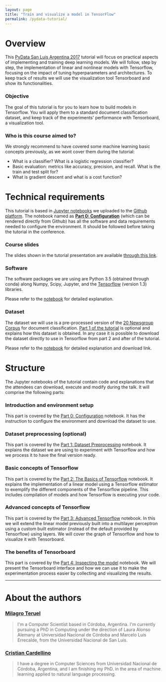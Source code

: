 ```yaml
---
layout: page
title: "Train and visualize a model in TensorFlow"
permalink: /pydata-tutorial/
---
```


# Overview

This [PyData San Luis Argentina 2017](https://pydata.org/sanluis2017/) tutorial
will focus on practical aspects of implementing and training deep learning
models.  We will follow, step by step, the implementation of linear and
nonlinear models with Tensorflow, focusing on the impact of tuning
hyperparameters and architectures. To keep track of results we will use the
visualization tool Tensorboard and show its functionalities.

### Objective

The goal of this tutorial is for you to learn how to build models in
Tensorflow. You will apply them to a standard document classification dataset,
and keep track of the experiments' performance with Tensorboard, a
visualization tool. 

### Who is this course aimed to?

We strongly recommend to have covered some machine learning basic concepts
previously, as we wont cover them during the tutorial:

- What is a classifier? What is a logistic regression classifier?
- Basic evaluation: metrics like accuracy, precision, and recall. What is the
  train and test split for?
- What is gradient descent and what is a cost function?

# Technical requirements

This tutorial is based in [Jupyter notebooks](http://jupyter.org/) we uploaded
to the [Github platform](https://github.com/PLN-FaMAF/tensorflowTutorial2017).
The notebook named as [**Part 0:
Configuration**](https://github.com/PLN-FaMAF/tensorflowTutorial2017/blob/master/tensorflow_tutorial_0.ipynb)
(which can be rendered directly from Github) has all the software and data
requirements needed to configure the environment. It should be followed before
taking the tutorial in the conference.

### Course slides

The slides shown in the tutorial presentation are available [through this
link](https://docs.google.com/presentation/d/1IoIN5gJPFbvDv_IaIaLFwd6Y9RTVNAxz_5DIhLFZ4bA/edit?usp=sharing).

### Software

The software packages we are using are Python 3.5 (obtained through conda)
along Numpy, Scipy, Jupyter, and the
[Tensorflow](https://www.tensorflow.org/versions/r1.3/install/) (version 1.3)
libraries. 

Please refer to the
[notebook](https://github.com/PLN-FaMAF/tensorflowTutorial2017/blob/master/tensorflow_tutorial_0.ipynb)
for detailed explanation.

### Dataset

The dataset we will use is a pre-processed version of the [20 Newsgroup
Corpus](http://qwone.com/~jason/20Newsgroups/) for document classification.
[Part 1 of the
tutorial](https://github.com/PLN-FaMAF/tensorflowTutorial2017/blob/master/tensorflow_tutorial_1.ipynb)
is optional and explains how this dataset is obtained.  In any case it is
possible to download the dataset directly to use in Tensorflow from part 2 and
after of the tutorial.

Please refer to the
[notebook](https://github.com/PLN-FaMAF/tensorflowTutorial2017/blob/master/tensorflow_tutorial_0.ipynb)
for detailed explanation and download link.

# Structure

The Jupyter notebooks of the tutorial contain code and explanations that the
attendees can download, execute and modify during the talk. It will comprise
the following parts:

### Introduction and environment setup

This part is covered by the [Part 0:
Configuration](https://github.com/PLN-FaMAF/tensorflowTutorial2017/blob/master/tensorflow_tutorial_0.ipynb)
notebook. It has the instruction to configure the environment and download the
dataset to use.

### Dataset preprocessing (optional)

This part is covered by the [Part 1: Dataset
Preprocessing](https://github.com/PLN-FaMAF/tensorflowTutorial2017/blob/master/tensorflow_tutorial_1.ipynb)
notebook. It explains the dataset we are using to experiment with Tensorflow
and how we process it to have the final version ready.

### Basic concepts of Tensorflow

This part is covered by the [Part 2: The Basics of
Tensorflow](https://github.com/PLN-FaMAF/tensorflowTutorial2017/blob/master/tensorflow_tutorial_2.ipynb)
notebook. It explains the implementation of a linear model using a Tensorflow
estimator to exemplify the different components of the Tensorflow pipeline.
This includes compilation of models and how Tensorflow is executing your code.

### Advanced concepts of Tensorflow

This part is covered by the [Part 3: Advanced
Tensorflow](https://github.com/PLN-FaMAF/tensorflowTutorial2017/blob/master/tensorflow_tutorial_3.ipynb)
notebook. In this we will extend the linear model previously built into a
multilayer perceptron using a custom built estimator (instead of the default
provided by Tensorflow) using layers. We will cover the graph of Tensorflow and
how to visualize it with Tensorboard.

### The benefits of Tensorboard

This part is covered by the [Part 4: Inspecting the
model](https://github.com/PLN-FaMAF/tensorflowTutorial2017/blob/master/tensorflow_tutorial_4.ipynb)
notebook.  We will present the Tensorboard interface and how we can use it to
make the experimentation process easier by collecting and visualizing the
results.

---

# About the authors

### [Milagro Teruel](https://cs.famaf.unc.edu.ar/~mteruel/)

> I'm a Computer Scientist based in Córdoba, Argentina. I'm currently pursuing a
> PhD in Computing under the direction of Laura Alonso Alemany at Universidad
> Nacional de Córdoba and Marcelo Luis Errecalde, from the Universidad Nacional
> de San Luis. 

### [Cristian Cardellino](http://crscardellino.me)

> I have a degree in Computer Sciences from Universidad Nacional de Córdoba,
> Argentina, and I am finishing my PhD. in the area of machine learning applied
> to natural language processing.
